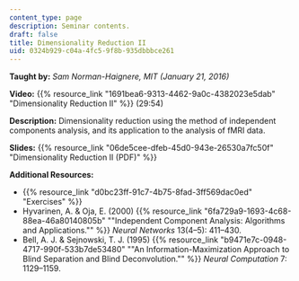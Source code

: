 ```yaml
---
content_type: page
description: Seminar contents.
draft: false
title: Dimensionality Reduction II
uid: 0324b929-c04a-4fc5-9f8b-935dbbbce261
---
```

**Taught by:** *Sam Norman-Haignere, MIT (January 21, 2016)* 

**Video:** {{% resource_link "1691bea6-9313-4462-9a0c-4382023e5dab" "Dimensionality Reduction II" %}} (29:54)

**Description:** Dimensionality reduction using the method of independent components analysis, and its application to the analysis of fMRI data.

**Slides:** {{% resource_link "06de5cee-dfeb-45d0-943e-26530a7fc50f" "Dimensionality Reduction II (PDF)" %}}

**Additional Resources:**

- {{% resource_link "d0bc23ff-91c7-4b75-8fad-3ff569dac0ed" "Exercises" %}}
- Hyvarinen, A. & Oja, E. (2000) {{% resource_link "6fa729a9-1693-4c68-88ea-46a80140805b" "\"Independent Component Analysis: Algorithms and Applications.\"" %}} *Neural Networks* 13(4–5): 411–430.
- Bell, A. J. & Sejnowski, T. J. (1995) {{% resource_link "b9471e7c-0948-4717-990f-533b7de53480" "\"An Information-Maximization Approach to Blind Separation and Blind Deconvolution.\"" %}} *Neural Computation* 7: 1129–1159.